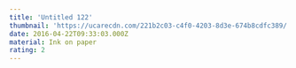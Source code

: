 ```yaml
---
title: 'Untitled 122'
thumbnail: 'https://ucarecdn.com/221b2c03-c4f0-4203-8d3e-674b8cdfc389/'
date: 2016-04-22T09:33:03.000Z
material: Ink on paper
rating: 2
---
```

